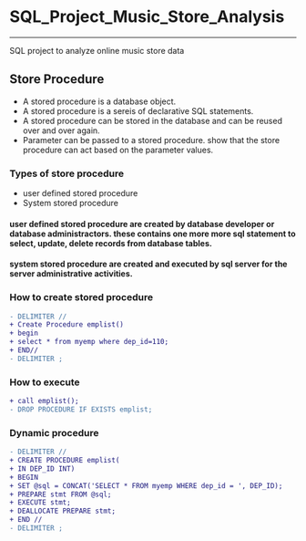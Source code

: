 # SQL_Project_Music_Store_Analysis
---
SQL project to analyze online music store data

##  Store Procedure
* A stored procedure is a database object.
* A stored procedure is a sereis of declarative SQL statements.
* A stored procedure can be stored in the database and can be reused over and over again.
* Parameter can be passed to a stored procedure. show that the store procedure can act based on the parameter values.
### Types of store procedure
* user defined stored procedure
* System stored procedure
#### user defined stored procedure are created by database developer or database administractors. these contains one more more sql statement to select, update, delete records from database tables.

#### system stored procedure are created and executed by sql server for the server administrative activities.

### How to create stored procedure
```diff
- DELIMITER //
+ Create Procedure emplist()
+ begin 
+ select * from myemp where dep_id=110;
+ END// 
- DELIMITER ;
```
### How to execute
```diff
+ call emplist();
- DROP PROCEDURE IF EXISTS emplist;
```
### Dynamic procedure
```diff
- DELIMITER //
+ CREATE PROCEDURE emplist(
+ IN DEP_ID INT)
+ BEGIN
+ SET @sql = CONCAT('SELECT * FROM myemp WHERE dep_id = ', DEP_ID);
+ PREPARE stmt FROM @sql;
+ EXECUTE stmt;
+ DEALLOCATE PREPARE stmt;
+ END //
- DELIMITER ;
```

